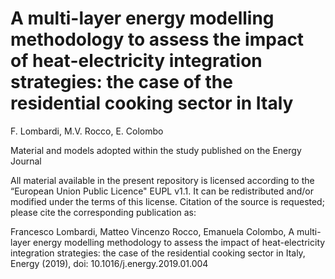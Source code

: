 # A multi-layer energy modelling methodology to assess the impact of heat-electricity integration strategies: the case of the residential cooking sector in Italy
F. Lombardi, M.V. Rocco, E. Colombo

Material and models adopted within the study published on the Energy Journal

All material available in the present repository is licensed according to the “European Union Public Licence" EUPL v1.1. It can be redistributed and/or modified under the terms of this license. Citation of the source is requested; please cite the corresponding publication as: 

Francesco Lombardi, Matteo Vincenzo Rocco, Emanuela Colombo, A multi-layer energy modelling methodology to assess the impact of heat-electricity integration strategies: the case of the residential cooking sector in Italy, Energy (2019), doi: 10.1016/j.energy.2019.01.004
